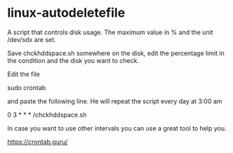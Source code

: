 # linux-autodeletefile
A script that controls disk usage. The maximum value in % and the unit /dev/sdx are set.


Save chckhddspace.sh somewhere on the disk, edit the percentage limit in the condition and the disk you want to check.

Edit the file

sudo crontab

and paste the following line. He will repeat the script every day at 3:00 am

0 3 * * * /chckhddspace.sh

In case you want to use other intervals you can use a great tool to help you.

https://crontab.guru/
